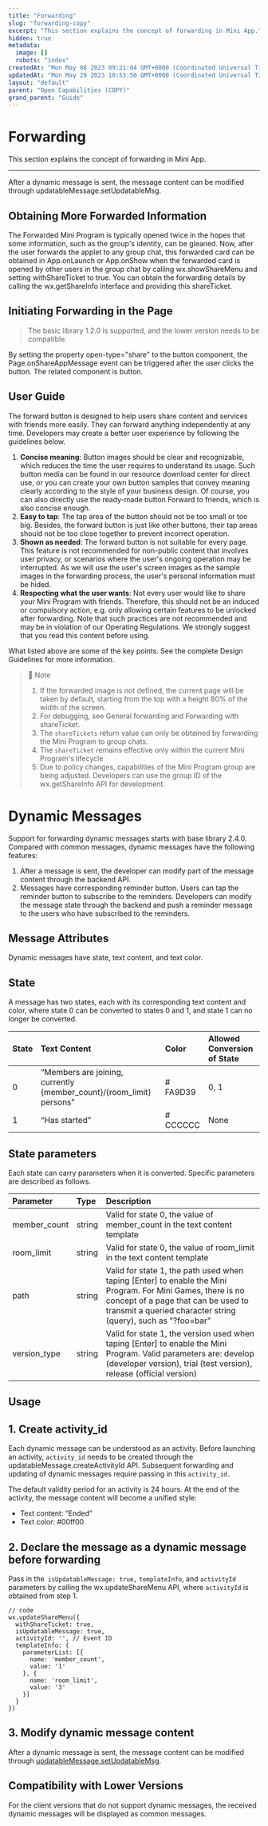 ```yaml
---
title: "Forwarding"
slug: "forwarding-copy"
excerpt: "This section explains the concept of forwarding in Mini App."
hidden: true
metadata: 
  image: []
  robots: "index"
createdAt: "Mon May 08 2023 09:21:04 GMT+0000 (Coordinated Universal Time)"
updatedAt: "Mon May 29 2023 10:53:50 GMT+0000 (Coordinated Universal Time)"
layout: "default"
parent: "Open Capabilities (COPY)"
grand_parent: "Guide"
---
```

# Forwarding 
This section explains the concept of forwarding in Mini App.
*** 
After a dynamic message is sent, the message content can be modified through updatableMessage.setUpdatableMsg.

## Obtaining More Forwarded Information

The Forwarded Mini Program is typically opened twice in the hopes that some information, such as the group's identity, can be gleaned. Now, after the user forwards the applet to any group chat, this forwarded card can be obtained in App.onLaunch or App.onShow when the forwarded card is opened by other users in the group chat by calling wx.showShareMenu and setting withShareTicket to true. You can obtain the forwarding details by calling the wx.getShareInfo interface and providing this shareTicket.

## Initiating Forwarding in the Page

> The basic library 1.2.0 is supported, and the lower version needs to be compatible.

By setting the property open-type="share" to the button component, the Page.onShareAppMessage event can be triggered after the user clicks the button. The related component is button.

## User Guide

The forward button is designed to help users share content and services with friends more easily. They can forward anything independently at any time. Developers may create a better user experience by following the guidelines below.

1. **Concise meaning**: Button images should be clear and recognizable, which reduces the time the user requires to understand its usage. Such button media can be found in our resource download center for direct use, or you can create your own button samples that convey meaning clearly according to the style of your business design. Of course, you can also directly use the ready-made button Forward to friends, which is also concise enough.
2. **Easy to tap**: The tap area of the button should not be too small or too big. Besides, the forward button is just like other buttons, their tap areas should not be too close together to prevent incorrect operation.
3. **Shown as needed**: The forward button is not suitable for every page. This feature is not recommended for non-public content that involves user privacy, or scenarios where the user's ongoing operation may be interrupted. As we will use the user's screen images as the sample images in the forwarding process, the user's personal information must be hided.
4. **Respecting what the user wants**: Not every user would like to share your Mini Program with friends. Therefore, this should not be an induced or compulsory action, e.g. only allowing certain features to be unlocked after forwarding. Note that such practices are not recommended and may be in violation of our Operating Regulations. We strongly suggest that you read this content before using.

What listed above are some of the key points. See the complete Design Guidelines for more information.

> 📘 Note
> 
> 1. If the forwarded image is not defined, the current page will be taken by default, starting from the top with a height 80% of the width of the screen.
> 2. For debugging, see General forwarding and Forwarding with shareTicket.
> 3. The `shareTickets` return value can only be obtained by forwarding the Mini Program to group chats.
> 4. The `shareTicket` remains effective only within the current Mini Program's lifecycle
> 5. Due to policy changes, capabilities of the Mini Program group are being adjusted. Developers can use the group ID of the wx.getShareInfo API for development.

# Dynamic Messages

Support for forwarding dynamic messages starts with base library 2.4.0. Compared with common messages, dynamic messages have the following features:

1. After a message is sent, the developer can modify part of the message content through the backend API.
2. Messages have corresponding reminder button. Users can tap the reminder button to subscribe to the reminders. Developers can modify the message state through the backend and push a reminder message to the users who have subscribed to the reminders.

## Message Attributes

Dynamic messages have state, text content, and text color.

## State

A message has two states, each with its corresponding text content and color, where state 0 can be converted to states 0 and 1, and state 1 can no longer be converted.

| State | Text Content                                                         | Color    | Allowed Conversion of State |
| :---- | :------------------------------------------------------------------- | :------- | :-------------------------- |
| 0     | “Members are joining, currently {member_count}/{room_limit} persons” | # FA9D39 | 0, 1                        |
| 1     | “Has started”                                                        | # CCCCCC | None                        |

## State parameters

Each state can carry parameters when it is converted. Specific parameters are described as follows.

| Parameter    | Type   | Description                                                                                                                                                                                                        |
| :----------- | :----- | :----------------------------------------------------------------------------------------------------------------------------------------------------------------------------------------------------------------- |
| member_count | string | Valid for state 0, the value of member_count in the text content template                                                                                                                                          |
| room_limit   | string | Valid for state 0, the value of room_limit in the text content template                                                                                                                                            |
| path         | string | Valid for state 1, the path used when taping [Enter] to enable the Mini Program. For Mini Games, there is no concept of a page that can be used to transmit a queried character string (query), such as "?foo=bar" |
| version_type | string | Valid for state 1, the version used when taping [Enter] to enable the Mini Program. Valid parameters are: develop (developer version), trial (test version), release (official version)                            |

## Usage

## 1. Create activity_id

Each dynamic message can be understood as an activity. Before launching an activity, `activity_id` needs to be created through the updatableMessage.createActivityId API. Subsequent forwarding and updating of dynamic messages require passing in this `activity_id.`

The default validity period for an activity is 24 hours. At the end of the activity, the message content will become a unified style:

- Text content: “Ended”
- Text color: #00ff00

## 2. Declare the message as a dynamic message before forwarding

Pass in the` isUpdatableMessage: true,` `templateInfo`, and `activityId` parameters by calling the wx.updateShareMenu API, where `activityId` is obtained from step 1.

```Text
// code
wx.updateShareMenu({
  withShareTicket: true,
  isUpdatableMessage: true,
  activityId: '', // Event ID
  templateInfo: {
    parameterList: [{
      name: 'member_count',
      value: '1'
    }, {
      name: 'room_limit',
      value: '3'
    }]
  }
})
```

## 3. Modify dynamic message content

After a dynamic message is sent, the message content can be modified through [updatableMessage.setUpdatableMsg](<>).

## Compatibility with Lower Versions

For the client versions that do not support dynamic messages, the received dynamic messages will be displayed as common messages.
